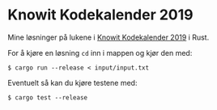 # Knowit Kodekalender 2019

Mine løsninger på lukene i [Knowit Kodekalender 2019](https://julekalender.knowit.no/) i Rust.

For å kjøre en løsning `cd` inn i mappen og kjør den med:

    $ cargo run --release < input/input.txt

Eventuelt så kan du kjøre testene med:

    $ cargo test --release

